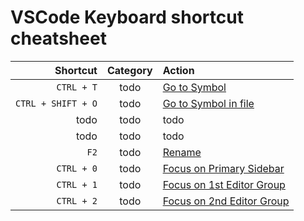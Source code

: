 # VSCode Keyboard shortcut cheatsheet

|Shortcut|Category|Action|
|---:|:---:|:---|
|`CTRL + T`|todo|[Go to Symbol](https://code.visualstudio.com/docs/editing/editingevolved#_open-symbol-by-name)|
|`CTRL + SHIFT + O`|todo|[Go to Symbol in file](https://code.visualstudio.com/docs/editing/editingevolved#_go-to-symbol)|
|todo|todo|todo|
|todo|todo|todo|
|`F2`|todo|[Rename](https://code.visualstudio.com/docs/editing/editingevolved#_rename-symbol)|
|`CTRL + 0`|todo|[Focus on Primary Sidebar](https://code.visualstudio.com/api/ux-guidelines/sidebars#primary-sidebar)|
|`CTRL + 1`|todo|[Focus on 1st Editor Group](todo)|
|`CTRL + 2`|todo|[Focus on 2nd Editor Group](todo)|
  